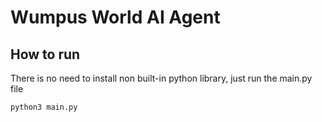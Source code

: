 # Wumpus World AI Agent

## How to run
There is no need to install non built-in python library, just run the main.py file
```python
python3 main.py
```